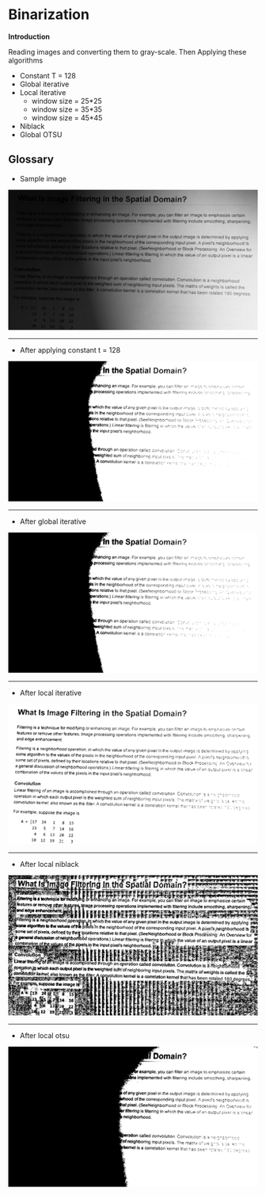 # Binarization

**Introduction**

Reading images and converting them to gray-scale. Then Applying these algorithms

- Constant T = 128
- Global iterative
- Local iterative
  - window size = 25*25
  - window size = 35*35
  - window size = 45*45
- Niblack
- Global OTSU


## Glossary

- Sample image
<img src="./image1.png" />

---------------------------------

- After applying constant t = 128
<img src="./image1_constant_t_128.png" />

---------------------------------

- After global iterative
<img src="./image1_global_iterative.png" />

---------------------------------

- After local iterative
<img src="./image1_local_iterative.png" />

---------------------------------

- After local niblack
<img src="./image1_niblack.png" />

---------------------------------

- After local otsu
<img src="./image1_otsu.png" />

